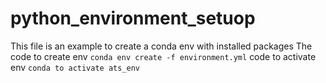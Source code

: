 # python_environment_setuop
This file is an example to create a conda env with installed packages
The code to create env
`conda env create -f environment.yml`
code to activate env
`conda to activate ats_env`
